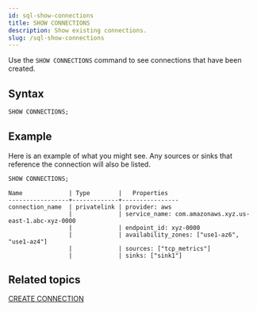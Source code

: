 ```yaml
---
id: sql-show-connections
title: SHOW CONNECTIONS
description: Show existing connections.
slug: /sql-show-connections
---
```

<head>
  <link rel="canonical" href="https://docs.risingwave.com/docs/current/sql-show-connections/" />
</head>

Use the `SHOW CONNECTIONS` command to see connections that have been created.

## Syntax

```sql
SHOW CONNECTIONS;
```



## Example

Here is an example of what you might see. Any sources or sinks that reference the connection will also be listed.

```sql
SHOW CONNECTIONS;
```

```
Name             | Type        |   Properties
-----------------+-------------+----------------
connection_name  | privatelink | provider: aws
                 |             | service_name: com.amazonaws.xyz.us-east-1.abc-xyz-0000
                 |             | endpoint_id: xyz-0000
                 |             | availability_zones: ["use1-az6", "use1-az4"]
                 |             | sources: ["tcp_metrics"]
                 |             | sinks: ["sink1"]
```

## Related topics

[CREATE CONNECTION](sql-create-connection.md)
